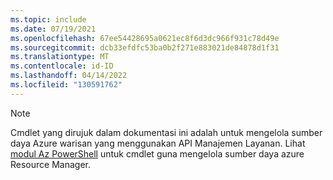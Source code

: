 ```yaml
---
ms.topic: include
ms.date: 07/19/2021
ms.openlocfilehash: 67ee54428695a0621ec8f6d3dc966f931c78d49e
ms.sourcegitcommit: dcb33efdfc53ba0b2f271e883021de84878d1f31
ms.translationtype: MT
ms.contentlocale: id-ID
ms.lasthandoff: 04/14/2022
ms.locfileid: "130591762"
---
```

> [!NOTE]
> Cmdlet yang dirujuk dalam dokumentasi ini adalah untuk mengelola sumber daya Azure warisan yang menggunakan API Manajemen Layanan. Lihat [modul Az PowerShell](/powershell/azure/install-az-ps) untuk cmdlet guna mengelola sumber daya azure Resource Manager.
